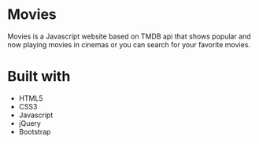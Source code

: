 # Movies

Movies is a Javascript website based on TMDB api that shows popular and now playing movies in cinemas or you can search for your favorite movies.


# Built with
* HTML5
* CSS3
* Javascript
* jQuery
* Bootstrap

